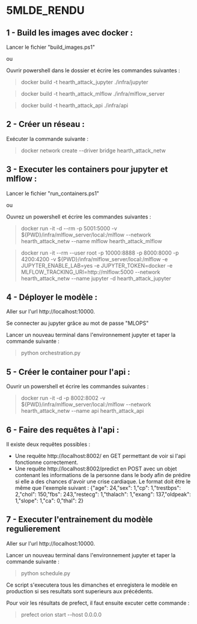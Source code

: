 # 5MLDE_RENDU

## 1 - Build les images avec docker : 

Lancer le fichier "build_images.ps1"

ou 

Ouvrir powershell dans le dossier et écrire les commandes suivantes : 
> docker build -t hearth_attack_jupyter ./infra/jupyter

> docker build -t hearth_attack_mlflow ./infra/mlflow_server

> docker build -t hearth_attack_api ./infra/api


## 2 - Créer un réseau :

Exécuter la commande suivante :
>docker network create --driver bridge hearth_attack_netw


## 3 - Executer les containers pour jupyter et mlflow :

Lancer le fichier "run_containers.ps1"

ou 

Ouvrez un powershell et écrire les commandes suivantes :
>docker run -it -d --rm -p 5001:5000 -v ${PWD}/infra/mlflow_server/local:/mlflow --network hearth_attack_netw --name mlflow hearth_attack_mlflow

[//]: # (>docker run -it -d -p 8002:8002 -v ${PWD}/infra/mlflow_server/local:/mlflow --network hearth_attack_netw --name api hearth_attack_api)

>docker run -it --rm --user root -p 10000:8888 -p 8000:8000 -p 4200:4200 -v ${PWD}/infra/mlflow_server/local:/mlflow -e JUPYTER_ENABLE_LAB=yes -e JUPYTER_TOKEN=docker -e MLFLOW_TRACKING_URI=http://mlflow:5000 --network hearth_attack_netw --name jupyter -d hearth_attack_jupyter

## 4 - Déployer le modèle :

Aller sur l'url http://localhost:10000.

Se connecter au jupyter grâce au mot de passe "MLOPS"

Lancer un nouveau terminal dans l'environnement jupyter et taper la commande suivante :
>python orchestration.py


## 5 - Créer le container pour l'api :

Ouvrir un powershell et écrire les commandes suivantes :
>docker run -it -d -p 8002:8002 -v ${PWD}/infra/mlflow_server/local:/mlflow --network hearth_attack_netw --name api hearth_attack_api


## 6 - Faire des requêtes à l'api :

Il existe deux requêtes possibles : 
- Une requête http://localhost:8002/ en GET permettant de voir si l'api fonctionne correctement.
- Une requête http://localhost:8002/predict en POST avec un objet contenant les informations de la personne dans le body afin de prédire si elle a des chances d'avoir une crise cardiaque.
	Le format doit être le même que l'exemple suivant : 
  {"age": 24,"sex": 1,"cp": 1,"trestbps": 2,"chol": 150,"fbs": 243,"restecg": 1,"thalach": 1,"exang": 137,"oldpeak": 1,"slope": 1,"ca": 0,"thal": 2} 


## 7 - Executer l'entrainement du modèle regulierement
Aller sur l'url http://localhost:10000.

Lancer un nouveau terminal dans l'environnement jupyter et taper la commande suivante :

>python schedule.py

Ce script s'executera tous les dimanches et enregistera le modèle en production si 
ses resultats sont superieurs aux précédents.

Pour voir les résultats de prefect, il faut ensuite excuter cette commande :
>prefect orion start --host 0.0.0.0
